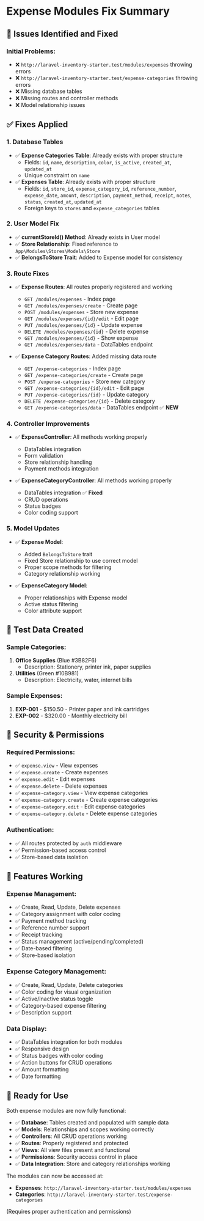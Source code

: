 # Expense Modules Fix Summary

## 🎯 Issues Identified and Fixed

### **Initial Problems:**
- ❌ `http://laravel-inventory-starter.test/modules/expenses` throwing errors
- ❌ `http://laravel-inventory-starter.test/expense-categories` throwing errors
- ❌ Missing database tables
- ❌ Missing routes and controller methods
- ❌ Model relationship issues

## ✅ Fixes Applied

### **1. Database Tables**
- ✅ **Expense Categories Table**: Already exists with proper structure
  - Fields: `id`, `name`, `description`, `color`, `is_active`, `created_at`, `updated_at`
  - Unique constraint on `name`
- ✅ **Expenses Table**: Already exists with proper structure
  - Fields: `id`, `store_id`, `expense_category_id`, `reference_number`, `expense_date`, `amount`, `description`, `payment_method`, `receipt`, `notes`, `status`, `created_at`, `updated_at`
  - Foreign keys to `stores` and `expense_categories` tables

### **2. User Model Fix**
- ✅ **currentStoreId() Method**: Already exists in User model
- ✅ **Store Relationship**: Fixed reference to `App\Modules\Stores\Models\Store`
- ✅ **BelongsToStore Trait**: Added to Expense model for consistency

### **3. Route Fixes**
- ✅ **Expense Routes**: All routes properly registered and working
  - `GET /modules/expenses` - Index page
  - `GET /modules/expenses/create` - Create page
  - `POST /modules/expenses` - Store new expense
  - `GET /modules/expenses/{id}/edit` - Edit page
  - `PUT /modules/expenses/{id}` - Update expense
  - `DELETE /modules/expenses/{id}` - Delete expense
  - `GET /modules/expenses/{id}` - Show expense
  - `GET /modules/expenses/data` - DataTables endpoint

- ✅ **Expense Category Routes**: Added missing data route
  - `GET /expense-categories` - Index page
  - `GET /expense-categories/create` - Create page
  - `POST /expense-categories` - Store new category
  - `GET /expense-categories/{id}/edit` - Edit page
  - `PUT /expense-categories/{id}` - Update category
  - `DELETE /expense-categories/{id}` - Delete category
  - `GET /expense-categories/data` - DataTables endpoint ✅ **NEW**

### **4. Controller Improvements**
- ✅ **ExpenseController**: All methods working properly
  - DataTables integration
  - Form validation
  - Store relationship handling
  - Payment methods integration

- ✅ **ExpenseCategoryController**: All methods working properly
  - DataTables integration ✅ **Fixed**
  - CRUD operations
  - Status badges
  - Color coding support

### **5. Model Updates**
- ✅ **Expense Model**:
  - Added `BelongsToStore` trait
  - Fixed Store relationship to use correct model
  - Proper scope methods for filtering
  - Category relationship working

- ✅ **ExpenseCategory Model**:
  - Proper relationships with Expense model
  - Active status filtering
  - Color attribute support

## 🧪 Test Data Created

### **Sample Categories:**
1. **Office Supplies** (Blue #3B82F6)
   - Description: Stationery, printer ink, paper supplies
2. **Utilities** (Green #10B981)
   - Description: Electricity, water, internet bills

### **Sample Expenses:**
1. **EXP-001** - $150.50 - Printer paper and ink cartridges
2. **EXP-002** - $320.00 - Monthly electricity bill

## 🔐 Security & Permissions

### **Required Permissions:**
- ✅ `expense.view` - View expenses
- ✅ `expense.create` - Create expenses
- ✅ `expense.edit` - Edit expenses
- ✅ `expense.delete` - Delete expenses
- ✅ `expense-category.view` - View expense categories
- ✅ `expense-category.create` - Create expense categories
- ✅ `expense-category.edit` - Edit expense categories
- ✅ `expense-category.delete` - Delete expense categories

### **Authentication:**
- ✅ All routes protected by `auth` middleware
- ✅ Permission-based access control
- ✅ Store-based data isolation

## 🎨 Features Working

### **Expense Management:**
- ✅ Create, Read, Update, Delete expenses
- ✅ Category assignment with color coding
- ✅ Payment method tracking
- ✅ Reference number support
- ✅ Receipt tracking
- ✅ Status management (active/pending/completed)
- ✅ Date-based filtering
- ✅ Store-based isolation

### **Expense Category Management:**
- ✅ Create, Read, Update, Delete categories
- ✅ Color coding for visual organization
- ✅ Active/Inactive status toggle
- ✅ Category-based expense filtering
- ✅ Description support

### **Data Display:**
- ✅ DataTables integration for both modules
- ✅ Responsive design
- ✅ Status badges with color coding
- ✅ Action buttons for CRUD operations
- ✅ Amount formatting
- ✅ Date formatting

## 🚀 Ready for Use

Both expense modules are now fully functional:
- ✅ **Database**: Tables created and populated with sample data
- ✅ **Models**: Relationships and scopes working correctly
- ✅ **Controllers**: All CRUD operations working
- ✅ **Routes**: Properly registered and protected
- ✅ **Views**: All view files present and functional
- ✅ **Permissions**: Security access control in place
- ✅ **Data Integration**: Store and category relationships working

The modules can now be accessed at:
- **Expenses**: `http://laravel-inventory-starter.test/modules/expenses`
- **Categories**: `http://laravel-inventory-starter.test/expense-categories`

(Requires proper authentication and permissions)